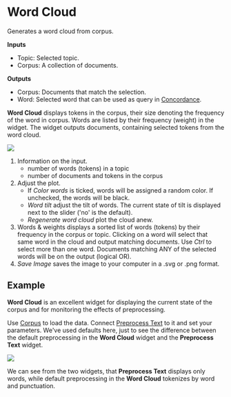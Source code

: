 Word Cloud
==========

Generates a word cloud from corpus.

**Inputs**

- Topic: Selected topic.
- Corpus: A collection of documents.

**Outputs**

- Corpus: Documents that match the selection.
- Word: Selected word that can be used as query in [Concordance](concordance.md).

**Word Cloud** displays tokens in the corpus, their size denoting the frequency of the word in corpus. Words are listed by their frequency (weight) in the widget. The widget outputs documents, containing selected tokens from the word cloud.

![](images/Word-Cloud-stamped.png)

1. Information on the input.
   - number of words (tokens) in a topic
   - number of documents and tokens in the corpus
2. Adjust the plot.
   - If *Color words* is ticked, words will be assigned a random color. If unchecked, the words will be black.
   - *Word tilt* adjust the tilt of words. The current state of tilt is displayed next to the slider ('no' is the default).
   - *Regenerate word cloud* plot the cloud anew.
3. Words & weights displays a sorted list of words (tokens) by their frequency in the corpus or topic. Clicking on a word will select that same word in the cloud and output matching documents. Use *Ctrl* to select more than one word. Documents matching ANY of the selected words will be on the output (logical OR).
4. *Save Image* saves the image to your computer in a .svg or .png format.

Example
-------

**Word Cloud** is an excellent widget for displaying the current state of the corpus and for monitoring the effects of preprocessing.

Use [Corpus](corpus-widget.md) to load the data. Connect [Preprocess Text](preprocesstext.md) to it and set your parameters. We've used defaults here, just to see the difference between the default preprocessing in the **Word Cloud** widget and the **Preprocess Text** widget.

![](images/Word-Cloud-Example.png)

We can see from the two widgets, that **Preprocess Text** displays only words, while default preprocessing in the **Word Cloud** tokenizes by word and punctuation.
